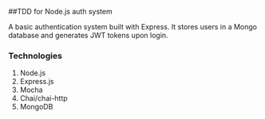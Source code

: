 ##TDD for Node.js auth system

A basic authentication system built with Express. It stores users in a Mongo database and generates JWT tokens upon login.

### Technologies
 1. Node.js
 1. Express.js
 1. Mocha
 1. Chai/chai-http
 1. MongoDB